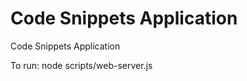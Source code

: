 Code Snippets Application
===========================

Code Snippets Application

To run: node scripts/web-server.js
